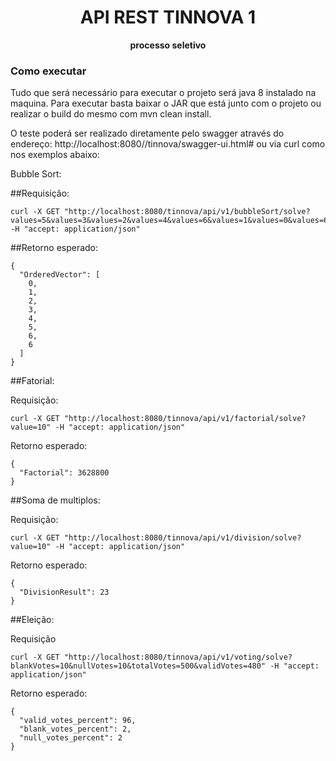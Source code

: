 <h1 align="center">API REST TINNOVA 1</h1>
<div align="center">
  <strong>processo seletivo</strong>
</div>

### Como executar

Tudo que será necessário para executar o projeto será java 8 instalado na maquina. Para executar basta baixar o JAR que está junto com o projeto ou realizar o build do mesmo com mvn clean install.

O teste poderá ser realizado diretamente pelo swagger através do endereço: http://localhost:8080//tinnova/swagger-ui.html# ou via curl como nos exemplos abaixo:

Bubble Sort:

##Requisição:
```
curl -X GET "http://localhost:8080/tinnova/api/v1/bubbleSort/solve?values=5&values=3&values=2&values=4&values=6&values=1&values=0&values=6" -H "accept: application/json"
```
##Retorno esperado:
```
{
  "OrderedVector": [
    0,
    1,
    2,
    3,
    4,
    5,
    6,
    6
  ]
}
```

##Fatorial:

Requisição:
```
curl -X GET "http://localhost:8080/tinnova/api/v1/factorial/solve?value=10" -H "accept: application/json"
```

Retorno esperado:
```
{
  "Factorial": 3628800
}
```

##Soma de multiplos:

Requisição:
```
curl -X GET "http://localhost:8080/tinnova/api/v1/division/solve?value=10" -H "accept: application/json"
```
Retorno esperado:
```
{
  "DivisionResult": 23
}
```

##Eleição:

Requisição
```
curl -X GET "http://localhost:8080/tinnova/api/v1/voting/solve?blankVotes=10&nullVotes=10&totalVotes=500&validVotes=480" -H "accept: application/json"
```
Retorno esperado:
```
{
  "valid_votes_percent": 96,
  "blank_votes_percent": 2,
  "null_votes_percent": 2
}
```




